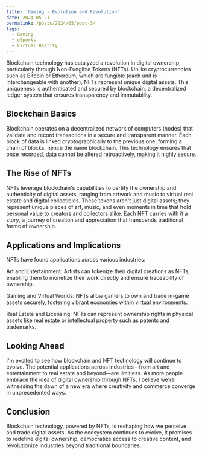 ```yaml
---
title: 'Gaming - Evolution and Revolution'
date: 2024-05-21
permalink: /posts/2024/05/post-3/
tags:
  - Gaming
  - eSports
  - Virtual Reality
---
```


Blockchain technology has catalyzed a revolution in digital ownership, particularly through Non-Fungible Tokens (NFTs). Unlike cryptocurrencies such as Bitcoin or Ethereum, which are fungible (each unit is interchangeable with another), NFTs represent unique digital assets. This uniqueness is authenticated and secured by blockchain, a decentralized ledger system that ensures transparency and immutability.

Blockchain Basics
-----
Blockchain operates on a decentralized network of computers (nodes) that validate and record transactions in a secure and transparent manner. Each block of data is linked cryptographically to the previous one, forming a chain of blocks, hence the name blockchain. This technology ensures that once recorded, data cannot be altered retroactively, making it highly secure.

The Rise of NFTs
-----
NFTs leverage blockchain's capabilities to certify the ownership and authenticity of digital assets, ranging from artwork and music to virtual real estate and digital collectibles. These tokens aren't just digital assets; they represent unique pieces of art, music, and even moments in time that hold personal value to creators and collectors alike. Each NFT carries with it a story, a journey of creation and appreciation that transcends traditional forms of ownership.

Applications and Implications
------
NFTs have found applications across various industries:

Art and Entertainment: Artists can tokenize their digital creations as NFTs, enabling them to monetize their work directly and ensure traceability of ownership.

Gaming and Virtual Worlds: NFTs allow gamers to own and trade in-game assets securely, fostering vibrant economies within virtual environments.

Real Estate and Licensing: NFTs can represent ownership rights in physical assets like real estate or intellectual property such as patents and trademarks.

Looking Ahead
-----
I'm excited to see how blockchain and NFT technology will continue to evolve. The potential applications across industries—from art and entertainment to real estate and beyond—are limitless. As more people embrace the idea of digital ownership through NFTs, I believe we're witnessing the dawn of a new era where creativity and commerce converge in unprecedented ways.

Conclusion
-----
Blockchain technology, powered by NFTs, is reshaping how we perceive and trade digital assets. As the ecosystem continues to evolve, it promises to redefine digital ownership, democratize access to creative content, and revolutionize industries beyond traditional boundaries.

